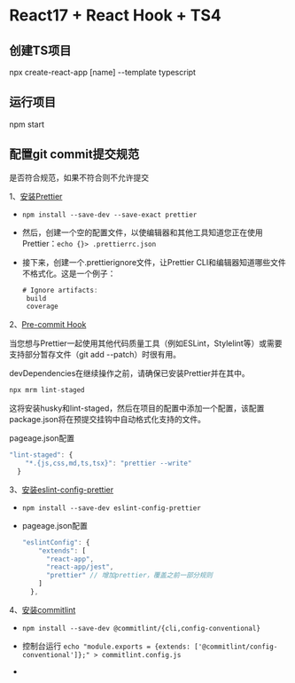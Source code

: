 # React17 + React Hook + TS4
## 创建TS项目
npx create-react-app [name] --template typescript

## 运行项目
npm start

## 配置git commit提交规范

是否符合规范，如果不符合则不允许提交

1、[安装Prettier](https://prettier.io/docs/en/install.html)
-  `npm install --save-dev --save-exact prettier`
  
-  然后，创建一个空的配置文件，以使编辑器和其他工具知道您正在使用Prettier：`echo {}> .prettierrc.json`
  
-  接下来，创建一个.prettierignore文件，让Prettier CLI和编辑器知道哪些文件不格式化。这是一个例子：
  
   ```js
   # Ignore artifacts:
    build
    coverage
    ```
2、[Pre-commit Hook](https://prettier.io/docs/en/precommit.html)

当您想与Prettier一起使用其他代码质量工具（例如ESLint，Stylelint等）或需要支持部分暂存文件（git add --patch）时很有用。

devDependencies在继续操作之前，请确保已安装Prettier并在其中。
```js
npx mrm lint-staged
```
这将安装husky和lint-staged，然后在项目的配置中添加一个配置，该配置package.json将在预提交挂钩中自动格式化支持的文件。

pageage.json配置
```js
"lint-staged": {
    "*.{js,css,md,ts,tsx}": "prettier --write"
  }
```
3、[安装eslint-config-prettier](https://github.com/prettier/eslint-config-prettier)

- `npm install --save-dev eslint-config-prettier`

- pageage.json配置
  
  ```js
  "eslintConfig": {
      "extends": [
        "react-app",
        "react-app/jest",
        "prettier" // 增加prettier，覆盖之前一部分规则
      ]
    },
  ```

4、[安装commitlint](https://github.com/conventional-changelog/commitlint)

- `npm install --save-dev @commitlint/{cli,config-conventional}`

- 控制台运行 `echo "module.exports = {extends: ['@commitlint/config-conventional']};" > commitlint.config.js`

- 